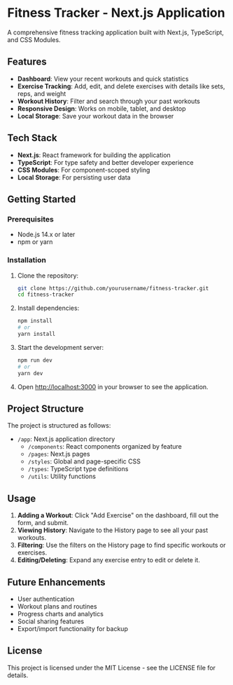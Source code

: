 # Fitness Tracker - Next.js Application

A comprehensive fitness tracking application built with Next.js, TypeScript, and CSS Modules.

## Features

- **Dashboard**: View your recent workouts and quick statistics
- **Exercise Tracking**: Add, edit, and delete exercises with details like sets, reps, and weight
- **Workout History**: Filter and search through your past workouts
- **Responsive Design**: Works on mobile, tablet, and desktop
- **Local Storage**: Save your workout data in the browser

## Tech Stack

- **Next.js**: React framework for building the application
- **TypeScript**: For type safety and better developer experience
- **CSS Modules**: For component-scoped styling
- **Local Storage**: For persisting user data

## Getting Started

### Prerequisites

- Node.js 14.x or later
- npm or yarn

### Installation

1. Clone the repository:
   ```bash
   git clone https://github.com/yourusername/fitness-tracker.git
   cd fitness-tracker
   ```

2. Install dependencies:
   ```bash
   npm install
   # or
   yarn install
   ```

3. Start the development server:
   ```bash
   npm run dev
   # or
   yarn dev
   ```

4. Open [http://localhost:3000](http://localhost:3000) in your browser to see the application.

## Project Structure

The project is structured as follows:

- `/app`: Next.js application directory
  - `/components`: React components organized by feature
  - `/pages`: Next.js pages
  - `/styles`: Global and page-specific CSS
  - `/types`: TypeScript type definitions
  - `/utils`: Utility functions

## Usage

1. **Adding a Workout**: Click "Add Exercise" on the dashboard, fill out the form, and submit.
2. **Viewing History**: Navigate to the History page to see all your past workouts.
3. **Filtering**: Use the filters on the History page to find specific workouts or exercises.
4. **Editing/Deleting**: Expand any exercise entry to edit or delete it.

## Future Enhancements

- User authentication
- Workout plans and routines
- Progress charts and analytics
- Social sharing features
- Export/import functionality for backup

## License

This project is licensed under the MIT License - see the LICENSE file for details.
